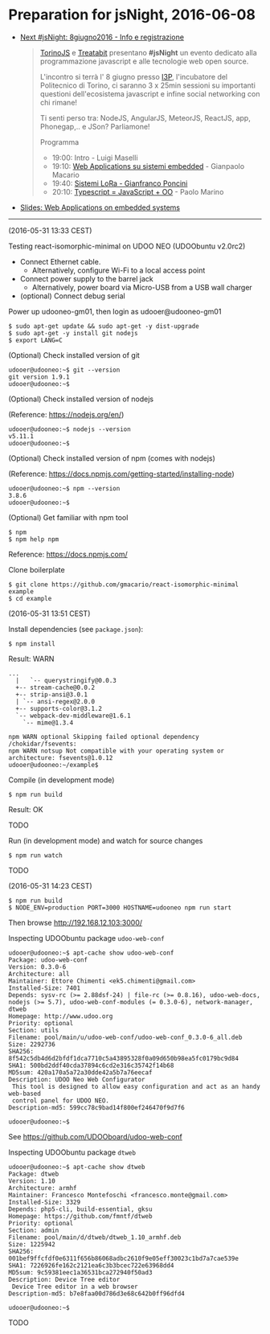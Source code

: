# Preparation for jsNight, 2016-06-08

* [Next #jsNight: 8giugno2016 - Info e registrazione](https://www.eventbrite.it/e/biglietti-torinojs-jsnight-8giu2016-incontro-su-javascript-e-tecnologie-web-open-source-25083305843)

  > [TorinoJS](http://torino.js.org/) e [Treatabit](http://www.treatabit.com/)
  > presentano **#jsNight** un evento dedicato alla programmazione javascript
  > e alle tecnologie web open source.
  >
  > L'incontro si terrà l' 8 giugno presso [I3P](http://i3p.it/), l'incubatore
  del Politecnico di Torino, ci saranno 3 x 25min sessioni su importanti
  questioni dell'ecosistema javascript e infine social networking con chi rimane!
  >
  > Ti senti perso tra: NodeJS, AngularJS, MeteorJS, ReactJS, app, Phonegap,.. e JSon? Parliamone!
  >
  > Programma
  >
  > - 19:00: Intro - Luigi Maselli
  > - 19:10: [Web Applications su sistemi embedded](https://github.com/TorinoJS/torinojs.github.io/issues/6) - Gianpaolo Macario
  > - 19:40: [Sistemi LoRa - Gianfranco Poncini](https://github.com/TorinoJS/torinojs.github.io/issues/8)
  > - 20:10: [Typescript = JavaScript + OO](https://github.com/TorinoJS/torinojs.github.io/issues/9) - Paolo Marino

* [Slides: Web Applications on embedded systems](http://slides.com/gianpaolomacario/webapps-jsnight-2016-06-08)

----------------------------------

(2016-05-31 13:33 CEST)

Testing react-isomorphic-minimal on UDOO NEO (UDOObuntu v2.0rc2)

* Connect Ethernet cable.
  - Alternatively, configure Wi-Fi to a local access point
* Connect power supply to the barrel jack
  - Alternatively, power board via Micro-USB from a USB wall charger
* (optional) Connect debug serial

Power up udooneo-gm01, then login as udooer@udooneo-gm01

```
$ sudo apt-get update && sudo apt-get -y dist-upgrade
$ sudo apt-get -y install git nodejs
$ export LANG=C
```

(Optional) Check installed version of git

```
udooer@udooneo:~$ git --version
git version 1.9.1
udooer@udooneo:~$
```

(Optional) Check installed version of nodejs

(Reference: <https://nodejs.org/en/>)

```
udooer@udooneo:~$ nodejs --version
v5.11.1
udooer@udooneo:~$
```

(Optional) Check installed version of npm (comes with nodejs)

(Reference: <https://docs.npmjs.com/getting-started/installing-node>)

```
udooer@udooneo:~$ npm --version
3.8.6
udooer@udooneo:~$
```

(Optional) Get familiar with npm tool

```
$ npm
$ npm help npm
```

Reference: <https://docs.npmjs.com/>

Clone boilerplate

```
$ git clone https://github.com/gmacario/react-isomorphic-minimal example
$ cd example
```

(2016-05-31 13:51 CEST)

Install dependencies (see `package.json`):

```
$ npm install
```

Result: WARN

```
...
  |   `-- querystringify@0.0.3
  +-- stream-cache@0.0.2
  +-- strip-ansi@3.0.1
  | `-- ansi-regex@2.0.0
  +-- supports-color@3.1.2
  `-- webpack-dev-middleware@1.6.1
    `-- mime@1.3.4

npm WARN optional Skipping failed optional dependency /chokidar/fsevents:
npm WARN notsup Not compatible with your operating system or architecture: fsevents@1.0.12
udooer@udooneo:~/example$
```

Compile (in development mode)

```
$ npm run build
```

Result: OK



TODO

Run (in development mode) and watch for source changes

```
$ npm run watch
```

TODO

(2016-05-31 14:23 CEST)


```
$ npm run build
$ NODE_ENV=production PORT=3000 HOSTNAME=udooneo npm run start
```

Then browse <http://192.168.12.103:3000/>



Inspecting UDOObuntu package `udoo-web-conf`

```
udooer@udooneo:~$ apt-cache show udoo-web-conf
Package: udoo-web-conf
Version: 0.3.0-6
Architecture: all
Maintainer: Ettore Chimenti <ek5.chimenti@gmail.com>
Installed-Size: 7401
Depends: sysv-rc (>= 2.88dsf-24) | file-rc (>= 0.8.16), udoo-web-docs, nodejs (>= 5.7), udoo-web-conf-modules (= 0.3.0-6), network-manager, dtweb
Homepage: http://www.udoo.org
Priority: optional
Section: utils
Filename: pool/main/u/udoo-web-conf/udoo-web-conf_0.3.0-6_all.deb
Size: 2292736
SHA256: 8f542c5db4d6d2bfdf1dca7710c5a43895328f0a09d650b98ea5fc0179bc9d84
SHA1: 500bd2ddf40cda37894c6cd2e316c35742f14b68
MD5sum: 420a170a5a72a30dde42a5b7a76eecaf
Description: UDOO Neo Web Configurator
 This tool is designed to allow easy configuration and act as an handy web-based
 control panel for UDOO NEO.
Description-md5: 599cc78c9bad14f800ef246470f9d7f6

udooer@udooneo:~$
```

See https://github.com/UDOOboard/udoo-web-conf

Inspecting UDOObuntu package `dtweb`

```
udooer@udooneo:~$ apt-cache show dtweb
Package: dtweb
Version: 1.10
Architecture: armhf
Maintainer: Francesco Montefoschi <francesco.monte@gmail.com>
Installed-Size: 3329
Depends: php5-cli, build-essential, gksu
Homepage: https://github.com/fmntf/dtweb
Priority: optional
Section: admin
Filename: pool/main/d/dtweb/dtweb_1.10_armhf.deb
Size: 1225942
SHA256: 001bef9ffcfdf0e6311f656b86068adbc2610f9e05eff30023c1bd7a7cae539e
SHA1: 7226926fe162c2121ea6c3b3bcec722e63968dd4
MD5sum: 9c59381eec1a36531bca272940f50ad3
Description: Device Tree editor
 Device Tree editor in a web browser
Description-md5: b7e8faa00d786d3e68c642b0ff96dfd4

udooer@udooneo:~$
```

TODO

<!-- EOF -->
